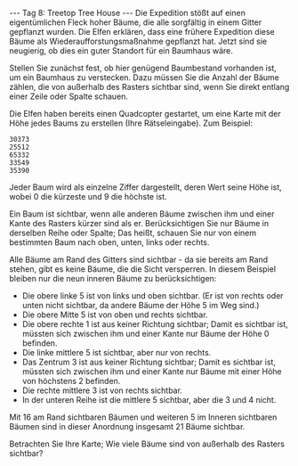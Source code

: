 --- Tag 8: Treetop Tree House ---
Die Expedition stößt auf einen eigentümlichen Fleck hoher Bäume, die alle sorgfältig in einem Gitter gepflanzt wurden. Die Elfen erklären, dass eine frühere Expedition diese Bäume als Wiederaufforstungsmaßnahme gepflanzt hat. Jetzt sind sie neugierig, ob dies ein guter Standort für ein Baumhaus wäre.

Stellen Sie zunächst fest, ob hier genügend Baumbestand vorhanden ist, um ein Baumhaus zu verstecken. Dazu müssen Sie die Anzahl der Bäume zählen, die von außerhalb des Rasters sichtbar sind, wenn Sie direkt entlang einer Zeile oder Spalte schauen.

Die Elfen haben bereits einen Quadcopter gestartet, um eine Karte mit der Höhe jedes Baums zu erstellen (Ihre Rätseleingabe). Zum Beispiel:

```
30373
25512
65332
33549
35390
```
Jeder Baum wird als einzelne Ziffer dargestellt, deren Wert seine Höhe ist, wobei 0 die kürzeste und 9 die höchste ist.

Ein Baum ist sichtbar, wenn alle anderen Bäume zwischen ihm und einer Kante des Rasters kürzer sind als er. Berücksichtigen Sie nur Bäume in derselben Reihe oder Spalte; Das heißt, schauen Sie nur von einem bestimmten Baum nach oben, unten, links oder rechts.

Alle Bäume am Rand des Gitters sind sichtbar - da sie bereits am Rand stehen, gibt es keine Bäume, die die Sicht versperren. In diesem Beispiel bleiben nur die neun inneren Bäume zu berücksichtigen:

- Die obere linke 5 ist von links und oben sichtbar. (Er ist von rechts oder unten nicht sichtbar, da andere Bäume der Höhe 5 im Weg sind.)
- Die obere Mitte 5 ist von oben und rechts sichtbar.
- Die obere rechte 1 ist aus keiner Richtung sichtbar; Damit es sichtbar ist, müssten sich zwischen ihm und einer Kante nur Bäume der Höhe 0 befinden.
- Die linke mittlere 5 ist sichtbar, aber nur von rechts.
- Das Zentrum 3 ist aus keiner Richtung sichtbar; Damit es sichtbar ist, müssten sich zwischen ihm und einer Kante nur Bäume mit einer Höhe von höchstens 2 befinden.
- Die rechte mittlere 3 ist von rechts sichtbar.
- In der unteren Reihe ist die mittlere 5 sichtbar, aber die 3 und 4 nicht.

Mit 16 am Rand sichtbaren Bäumen und weiteren 5 im Inneren sichtbaren Bäumen sind in dieser Anordnung insgesamt 21 Bäume sichtbar.

Betrachten Sie Ihre Karte; Wie viele Bäume sind von außerhalb des Rasters sichtbar?

